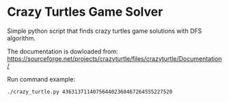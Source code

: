 # Crazy Turtles Game Solver

Simple python script that finds crazy turtles game solutions with DFS algorithm.

The documentation is dowloaded from: https://sourceforge.net/projects/crazyturtle/files/crazyturtle/Documentation/

Run command example:

``
./crazy_turtle.py 436313711407564402360467264555227520
``

